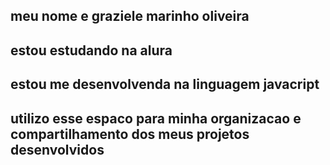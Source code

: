 ## meu nome e graziele marinho oliveira 
## estou estudando na alura 
## estou me desenvolvenda na linguagem javacript  
## utilizo esse espaco para  minha organizacao e compartilhamento dos meus projetos desenvolvidos
<!--   
**grazimarinho/grazimarinho** is a ✨ _special_ ✨ repository because its `README.md` (this file) appears on your GitHub profile.

Here are some ideas to get you started:

- 🔭 I’m currently working on ...
- 🌱 I’m currently learning ...
- 👯 I’m looking to collaborate on ...
- 🤔 I’m looking for help with ...
- 💬 Ask me about ...
- 📫 How to reach me: ...
- 😄 Pronouns: ...
- ⚡ Fun fact: ...
-->
